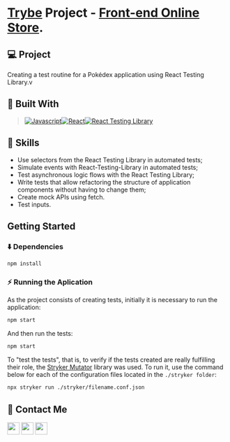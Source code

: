 # [Trybe](https://www.betrybe.com/) Project - [Front-end Online Store](deploy).

## 💻 Project

Creating a test routine for a Pokédex application using React Testing Library.v

## 🚀 Built With

> [![Javascript][Javascript]][Javascript-url][![React][React.js]][React-url][![React Testing Library][TestingLibrary]][TestingLibrary-url]


## 📌 Skills

- Use selectors from the React Testing Library in automated tests;
- Simulate events with React-Testing-Library in automated tests;
- Test asynchronous logic flows with the React Testing Library;
- Write tests that allow refactoring the structure of application components without having to change them;
- Create mock APIs using fetch.
- Test inputs.

## Getting Started

### ⬇️ Dependencies

```bash
npm install
``` 

### ⚡ Running the Aplication
As the project consists of creating tests, initially it is necessary to run the application:

```bash
npm start
``` 

And then run the tests:

```bash
npm start
``` 
To "test the tests", that is, to verify if the tests created are really fulfilling their role, the [Stryker Mutator](https://stryker-mutator.io) library was used. To run it, use the command below for each of the configuration files located in the `./stryker folder`:

```bash
npx stryker run ./stryker/filename.conf.json
```

## 💬 Contact Me

<div align="left" style="display: inline_block">
  <a href="https://arthur-debiasi.github.io" target="_blank"><img height="28rem" src="https://img.shields.io/badge/my_portfolio-3fc337?style=for-the-badge" target="_blank"></a> 
  <a href="https://www.linkedin.com/in/arthur-debiasi" target="_blank"><img height="28rem" src="https://img.shields.io/badge/LinkedIn-0077B5?style=for-the-badge&logo=linkedin&logoColor=white"></a> 
  <a href = "mailto:arthurdebiasi@hotmail.com"><img height="28rem" src="https://img.shields.io/badge/outlook-0078D4?style=for-the-badge&logo=microsoftoutlook&logoColor=white" target="_blank"></a>
</div>

<!-- ## 📄 Licença

Esse projeto está sob licença. Veja o arquivo [LICENÇA](LICENSE.md) para mais detalhes.

[⬆ Voltar ao topo](#nome-do-projeto)<br> -->

[Javascript]: https://img.shields.io/badge/javascript-F7DF1E?style=for-the-badge&logo=javascript&logoColor=white
[Javascript-url]: https://developer.mozilla.org/pt-BR/docs/Web/JavaScript
[React.js]: https://img.shields.io/badge/React-20232A?style=for-the-badge&logo=react&logoColor=61DAFB
[React-url]: https://reactjs.org/
[ReactRouter]: https://img.shields.io/badge/React_Router-20232A?style=for-the-badge&logo=reactrouter&logoColor=CA4245
[ReactRouter-url]: https://reactrouter.com/en/main
[MUI]: https://img.shields.io/badge/material_ui-007FFF?style=for-the-badge&logo=mui&logoColor=white
[MUI-url]: https://img.shields.io/badge/material_ui-007FFF?style=for-the-badge&logo=mui&logoColor=white
[TestingLibrary]: https://img.shields.io/badge/React_Testing_Library-20232A?style=for-the-badge&logo=testinglibrary&logoColor=E33332
[TestingLibrary-url]: https://testing-library.com/docs/react-testing-library/intro/


